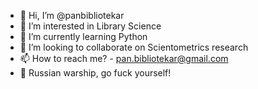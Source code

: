 - 👋 Hi, I’m @panbibliotekar
- 👀 I’m interested in Library Science
- 🌱 I’m currently learning Python
- 💞️ I’m looking to collaborate on Scientometrics research
- 📫 How to reach me? - pan.bibliotekar@gmail.com
- 🚢 Russian warship, go fuck yourself!
